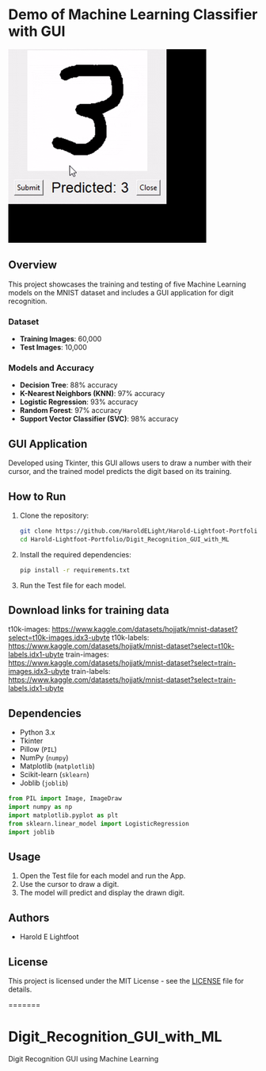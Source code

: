# Demo of Machine Learning Classifier with GUI

![Demo](Digit_Recognition.gif)

## Overview
This project showcases the training and testing of five Machine Learning models on the MNIST dataset and includes a GUI application for digit recognition.

### Dataset
- **Training Images**: 60,000
- **Test Images**: 10,000

### Models and Accuracy
- **Decision Tree**: 88% accuracy
- **K-Nearest Neighbors (KNN)**: 97% accuracy
- **Logistic Regression**: 93% accuracy
- **Random Forest**: 97% accuracy
- **Support Vector Classifier (SVC)**: 98% accuracy

## GUI Application
Developed using Tkinter, this GUI allows users to draw a number with their cursor, and the trained model predicts the digit based on its training.

## How to Run
1. Clone the repository:
    ```bash
    git clone https://github.com/HaroldELight/Harold-Lightfoot-Portfolio.git
    cd Harold-Lightfoot-Portfolio/Digit_Recognition_GUI_with_ML
    ```
3. Install the required dependencies:
    ```bash
    pip install -r requirements.txt
    ```
4. Run the Test file for each model.

## Download links for training data
t10k-images:  https://www.kaggle.com/datasets/hojjatk/mnist-dataset?select=t10k-images.idx3-ubyte
t10k-labels:  https://www.kaggle.com/datasets/hojjatk/mnist-dataset?select=t10k-labels.idx1-ubyte
train-images:  https://www.kaggle.com/datasets/hojjatk/mnist-dataset?select=train-images.idx3-ubyte
train-labels:  https://www.kaggle.com/datasets/hojjatk/mnist-dataset?select=train-labels.idx1-ubyte

## Dependencies
- Python 3.x
- Tkinter
- Pillow (`PIL`)
- NumPy (`numpy`)
- Matplotlib (`matplotlib`)
- Scikit-learn (`sklearn`)
- Joblib (`joblib`)

```python
from PIL import Image, ImageDraw
import numpy as np
import matplotlib.pyplot as plt
from sklearn.linear_model import LogisticRegression
import joblib
```


## Usage
1. Open the Test file for each model and run the App.
2. Use the cursor to draw a digit.
3. The model will predict and display the drawn digit.

## Authors
- Harold E Lightfoot

## License
This project is licensed under the MIT License - see the [LICENSE](LICENSE) file for details.

=======
# Digit_Recognition_GUI_with_ML
Digit Recognition GUI using Machine Learning

